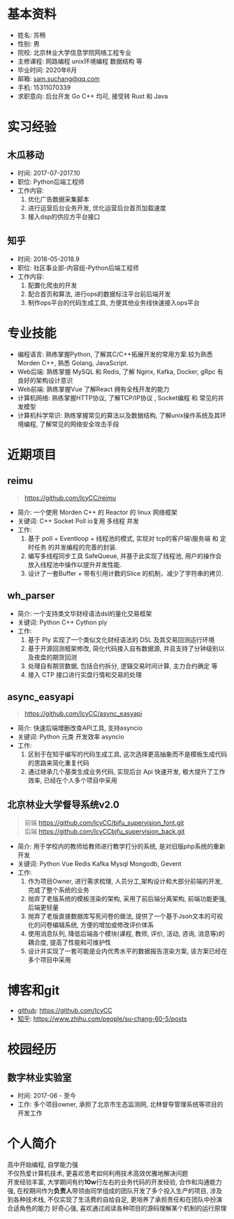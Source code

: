 # 基本资料

* 姓名: 苏畅
* 性别: 男
* 院校: 北京林业大学信息学院网络工程专业
* 主修课程: 网路编程 unix环境编程 数据结构 等
* 毕业时间: 2020年6月
* 邮箱: sam.suchang@qq.com
* 手机: 15311070339
* 求职意向: 后台开发 Go C++ 均可, 接受转 Rust 和 Java

# 实习经验

## 木瓜移动 

* 时间: 2017-07-2017.10
* 职位: Python后端工程师
* 工作内容: 
    1.  优化广告数据采集脚本 
    2.  进行运营后台业务开发, 优化运营后台首页加载速度
    3.  接入dsp的供应方平台接口

## 知乎

* 时间: 2018-05-2018.9
* 职位: 社区事业部-内容组-Python后端工程师
* 工作内容:
    1. 配置化爬虫的开发
    2. 配合首页和算法, 进行ops的数据标注平台前后端开发
    3. 制作ops平台的代码生成工具, 方便其他业务线快速接入ops平台


# 专业技能

* 编程语言: 熟练掌握Python, 了解其C/C++拓展开发的常用方案.较为熟悉 Morden C++, 熟悉 Golang, JavaScript.
* Web后端: 熟练掌握 MySQL 和 Redis,
          了解 Nginx, Kafka,  Docker, gRpc
          有良好的架构设计意识
* Web前端: 熟练掌握Vue 了解React 拥有全栈开发的能力
* 计算机网络: 熟练掌握HTTP协议, 了解TCP/IP协议 , Socket编程 和 常见的并发模型 
* 计算机科学常识: 熟练掌握常见的算法以及数据结构,
了解unix操作系统及其环境编程, 
了解常见的网络安全攻击手段

            
# 近期项目

## reimu

> https://github.com/IcyCC/reimu

* 简介: 一个使用 Morden C++ 的 Reactor 的 linux 网络框架
* 关键词: C++ Socket Poll io复用 多线程 并发
* 工作:  
    1. 基于 poll + Eventloop + 线程池的模式, 实现对 tcp的客户端\服务端 和 定时任务 的并发编程的完善的封装.
    2. 编写多线程同步工具 SafeQueue, 并基于此实现了线程池, 用户的操作会放入线程池中操作以提升并发性能.
    3. 设计了一套Buffer + 带有引用计数的Slice 的机制，减少了字符串的拷贝.

## wh_parser

* 简介: 一个支持类文华财经语法dsl的量化交易框架
* 关键词: Python C++ Cython ply 
* 工作: 
    1. 基于 Ply 实现了一个类似文化财经语法的 DSL 及其交易回测运行环境
    2. 基于开源回测框架修改, 简化代码接入自有数据源, 并且支持了分钟级别以及夜盘的期货回测
    3. 处理自有期货数据, 包括合约拆分, 逻辑交易时间计算, 主力合约确定 等
    4. 接入 CTP 接口进行实盘行情和交易的处理

## async_easyapi

> https://github.com/IcyCC/async_easyapi

* 简介: 快速后端增删改查API工具, 支持asyncio
* 关键词: Python 元类 开发效率 asyncio
* 工作:  
    1. 区别于在知乎编写的代码生成工具, 这次选择更高抽象而不是模板生成代码的思路来简化重复代码
    2.  通过继承几个基类生成业务代码, 实现后台 Api 快速开发, 极大提升了工作效率, 已经在个人多个项目中采用

## 北京林业大学督导系统v2.0

> 前端 https://github.com/IcyCC/bjfu_supervision_font.git  
 > 后端 https://github.com/IcyCCbjfu_supervision_back.git

* 简介: 用于学校内的教师给教师进行教学打分的系统, 是对旧版php系统的重新开发
* 关键词: Python Vue Redis Kafka Mysql Mongodb, Gevent
*  工作: 
    1. 作为项目Owner, 进行需求梳理, 人员分工,架构设计和大部分前端的开发, 完成了整个系统的业务
    2. 抛弃了老版系统的模板渲染的架构, 采用了前后端分离架构, 前端功能更强, 后端更轻量
    3. 抛弃了老版直接数据库写死问卷的做法, 提供了一个基于Json文本的可视化的问卷编辑系统, 方便的增加或修改评价体系
    4. 使用消息队列, 降低后端各个模块(课程, 教师, 评价, 活动, 咨询, 消息等)的耦合度, 提高了性能和可维护性
    5. 设计并实现了一套可能是业内优秀水平的数据报告渲染方案, 该方案已经在多个项目中采用 

# 博客和git

* [github](https://github.com/IcyCC):  https://github.com/IcyCC
* [知乎](https://www.zhihu.com/people/su-chang-60-5/posts): https://www.zhihu.com/people/su-chang-60-5/posts 

# 校园经历

## 数字林业实验室

* 时间: 2017-06 - 至今
* 工作: 多个项目owner, 承担了北京市生态监测网, 北林督导管理系统等项目的开发工作

# 个人简介

高中开始编程, 自学能力强  
不仅热爱计算机技术, 更喜欢思考如何利用技术高效优雅地解决问题  
开发经验丰富, 大学期间有约**10w**行左右的业务代码的开发经验, 合作和沟通能力强, 在校期间作为**负责人**带领由同学组成的团队开发了多个投入生产的项目, 涉及到各种技术栈, 不仅实现了生活费的自给自足, 更培养了承担责任和在团队中扮演合适角色的能力 
好奇心强, 喜欢通过阅读各种项目的源码理解某个机制的运行原理 